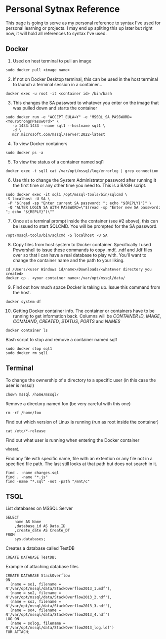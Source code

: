 # Personal Sytnax Reference

This page is going to serve as my personal reference to syntax I've used for personal learning or projects. I may end up spliting this up later but right now, it will hold all references to syntax I've used.

## Docker

1. Used on host terminal to pull an image
```console
sudo docker pull <image name>
```

2. If not on Docker Desktop terminal, this can be used in the host terminal to launch a terminal session in a container...
```console
docker exec -u root -it <container id> /bin/bash
```

3. This changes the SA password to whatever you enter on the image that was pulled down and starts the container
```console
sudo docker run -e "ACCEPT_EULA=Y" -e "MSSQL_SA_PASSWORD=<YourStrong@Passw0rd>" \
   -p 1433:1433 --name sql1 --hostname sql1 \
   -d \
   mcr.microsoft.com/mssql/server:2022-latest
```

4. To view Docker containers
```console
sudo docker ps -a
```

5. To view the status of a container named sql1
```console
docker exec -t sql1 cat /var/opt/mssql/log/errorlog | grep connection
```

6. Use this to change the System Administrator password after running it the first time or any other time you need to. This is a BASH script.
```console
sudo docker exec -it sql1 /opt/mssql-tools/bin/sqlcmd \
-S localhost -U SA \
 -P "$(read -sp "Enter current SA password: "; echo "${REPLY}")" \
 -Q "ALTER LOGIN SA WITH PASSWORD=\"$(read -sp "Enter new SA password: "; echo "${REPLY}")\""
```

7. Once at a terminal prompt inside the container (see #2 above), this can be issued to start SQLCMD. You will be prompted for the SA password.
```console
/opt/mssql-tools/bin/sqlcmd -S localhost -U SA
```

8. Copy files from host system to Docker container. Specifically I used Powershell to issue these commands to copy .mdf, .ndf and .ldf files over so that I can have a real database to play with. You'll want to change the container name and the path to your liking.
```console
cd /Users/<user Windows id/name>/Downloads/<whatever directory you created>
docker cp . <your container name>:/var/opt/mssql/data/
```

9. Find out how much space Docker is taking up. Issue this command from the host.
```console
docker system df
```

10. Getting Docker container info. The container or containers have to be running to get information back. Columns will be *CONTAINER ID*, *IMAGE*, *COMMAND*, *CREATED*, *STATUS*, *PORTS* and *NAMES*
```console
docker container ls
```

Bash script to stop and remove a container named sql1
```console
sudo docker stop sql1
sudo docker rm sql1
```

## Terminal

To change the ownership of a directory to a specific user (in this case the user is mssql)
```console
chown mssql /home/mssql/
```


Remove a directory named foo (be very careful with this one)
```console
rm -rf /home/foo
```

Find out which version of Linux is running (run as root inside the container)
```console
cat /etc/*-release
```

Find out what user is running when entering the Docker container
```console
whoami
```

Find any file with specific name, file with an extention or any file not in a specified file path. The last still looks at that path but does not search in it.
```console
find . -name charges.sql
find . -name "*.js"
find -name "*.sql" -not -path "/mnt/c"
```

## TSQL

List databases on MSSQL Server
```tsql
SELECT
    name AS Name
    ,database_id AS Data_ID
    ,create_date AS Create_DT
FROM
    sys.databases;
```

Creates a database called TestDB
```tsql
CREATE DATABASE TestDB;
```

Example of attaching database files
```tsql
CREATE DATABASE StackOverflow 
ON 
  (name = so1, filename = N'/var/opt/mssql/data/StackOverflow2013_1.mdf'),
  (name = so2, filename = N'/var/opt/mssql/data/StackOverflow2013_2.ndf'),
  (name = so3, filename = N'/var/opt/mssql/data/StackOverflow2013_3.ndf'),
  (name = so4, filename = N'/var/opt/mssql/data/StackOverflow2013_4.ndf')
LOG ON
  (name = solog, filename = N'/var/opt/mssql/data/StackOverflow2013_log.ldf')
FOR ATTACH;
```
